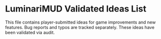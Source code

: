 # LuminariMUD Validated Ideas List

This file contains player-submitted ideas for game improvements and new features. Bug reports and typos are tracked separately.  These ideas have been validated via audit.

